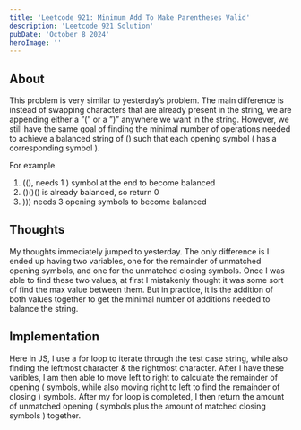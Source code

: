 ```yaml
---
title: 'Leetcode 921: Minimum Add To Make Parentheses Valid'
description: 'Leetcode 921 Solution'
pubDate: 'October 8 2024'
heroImage: ''
---
```


## About
This problem is very similar to yesterday’s problem. The main difference is instead of swapping characters that are already present in the string, we are appending either a ”(” or a ”)” anywhere we want in the string. However, we still have the same goal of finding the minimal number of operations needed to achieve a balanced string of () such that each opening symbol ( has a corresponding symbol ).

For example
1. ((), needs 1 ) symbol at the end to become balanced
2. ()()() is already balanced, so return 0
3. ))) needs 3 opening symbols to become balanced

## Thoughts
My thoughts immediately jumped to yesterday. The only difference is I ended up having two variables, one for the remainder of unmatched opening symbols, and one for the unmatched closing symbols. Once I was able to find these two values, at first I mistakenly thought it was some sort of find the max value between them. But in practice, it is the addition of both values together to get the minimal number of additions needed to balance the string.


## Implementation
Here in JS, I use a for loop to iterate through the test case string, while also finding the leftmost character & the rightmost character. After I have these varibles, I am then able to move left to right to calculate the remainder of opening ( symbols, while also moving right to left to find the remainder of closing ) symbols. After my for loop is completed, I then return the amount of unmatched opening ( symbols plus the amount of matched closing symbols ) together.

